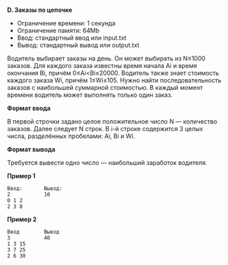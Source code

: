 **D. Заказы по цепочке**

 - Ограничение времени:	1 секунда
 - Ограничение памяти:	64Mb
 - Ввод:	стандартный ввод или input.txt
 - Вывод:	стандартный вывод или output.txt
 
Водитель выбирает заказы на день. Он может выбирать из 
N≤1000 заказов. Для каждого заказа известны время начала 
Ai и время окончания Bi, причём 0≤Ai<Bi≤20000. Водитель также знает стоимость каждого заказа Wi, причём 1≤Wi≤105. Нужно найти последовательность заказов с наибольшей суммарной стоимостью. В каждый момент времени водитель может выполнять только один заказ.

**Формат ввода**

В первой строчки задано целое положительное число N — количество заказов. Далее следует N строк. В i-й строке содержится 3 целых числа, разделённых пробелами: Ai, Bi и Wi.

**Формат вывода**

Требуется вывести одно число — наибольший заработок водителя.

**Пример 1**
```
Ввод:       Вывод:	
2           10
0 1 2 
2 3 8
```
**Пример 2**
```
Ввод	    Вывод
3           40
1 3 15
3 7 25
2 6 30
```